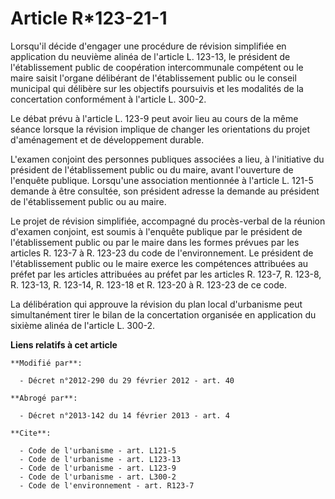# Article R*123-21-1

Lorsqu'il décide d'engager une procédure de révision simplifiée en application du neuvième alinéa de l'article L. 123-13, le
président de l'établissement public de coopération intercommunale compétent ou le maire saisit l'organe délibérant de
l'établissement public ou le conseil municipal qui délibère sur les objectifs poursuivis et les modalités de la concertation
conformément à l'article L. 300-2. 

Le débat prévu à l'article L. 123-9 peut avoir lieu au cours de la même séance lorsque la révision implique de changer les
orientations du projet d'aménagement et de développement durable. 

L'examen conjoint des personnes publiques associées a lieu, à l'initiative du président de l'établissement public ou du
maire, avant l'ouverture de l'enquête publique. Lorsqu'une association mentionnée à l'article L. 121-5 demande à être
consultée, son président adresse la demande au président de l'établissement public ou au maire. 

Le projet de révision simplifiée, accompagné du procès-verbal de la réunion d'examen conjoint, est soumis à l'enquête
publique par le président de l'établissement public ou par le maire dans les formes prévues par les articles R. 123-7 à R.
123-23 du code de l'environnement. Le président de l'établissement public ou le maire exerce les compétences attribuées au
préfet par les articles attribuées au préfet par les articles R. 123-7, R. 123-8, R. 123-13, R. 123-14, R. 123-18 et R.
123-20 à R. 123-23 de ce code. 

La délibération qui approuve la révision du plan local d'urbanisme peut simultanément tirer le bilan de la concertation
organisée en application du sixième alinéa de l'article L. 300-2.

**Liens relatifs à cet article**

	**Modifié par**:

	  - Décret n°2012-290 du 29 février 2012 - art. 40

	**Abrogé par**:

	  - Décret n°2013-142 du 14 février 2013 - art. 4

	**Cite**:

	  - Code de l'urbanisme - art. L121-5
	  - Code de l'urbanisme - art. L123-13
	  - Code de l'urbanisme - art. L123-9
	  - Code de l'urbanisme - art. L300-2
	  - Code de l'environnement - art. R123-7
